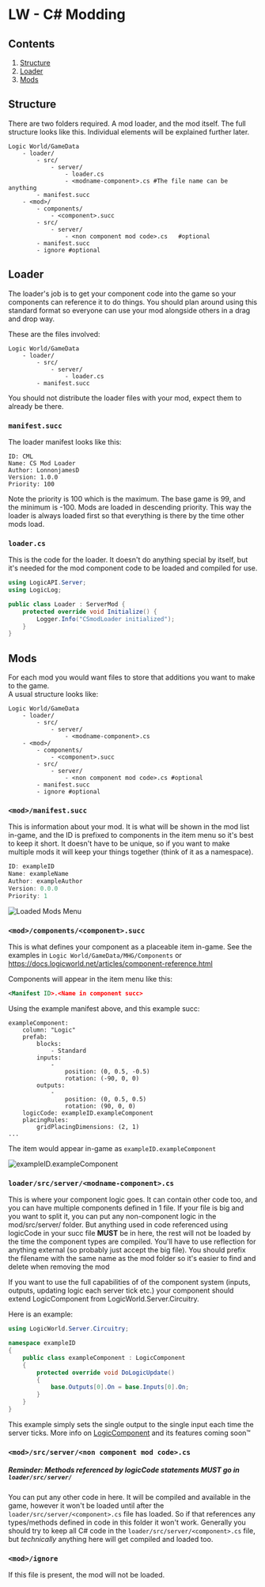 # LW - C\# Modding
## Contents
1. [Structure](#structure)
2. [Loader](#loader)
3. [Mods](#mods)

## Structure

There are two folders required. A mod loader, and the mod itself. The full structure looks like this. Individual elements will be explained further later.
```
Logic World/GameData
    - loader/
        - src/
            - server/
                - loader.cs
                - <modname-component>.cs #The file name can be anything
        - manifest.succ
    - <mod>/
        - components/
            - <component>.succ
        - src/
            - server/
                - <non component mod code>.cs   #optional
        - manifest.succ
        - ignore #optional
```

## Loader

The loader's job is to get your component code into the game so your components can reference it to do things. You should plan around using this standard format so everyone can use your mod alongside others in a drag and drop way.

These are the files involved:
```
Logic World/GameData
    - loader/
        - src/
            - server/
                - loader.cs
        - manifest.succ
```

You should not distribute the loader files with your mod, expect them to already be there.

### `manifest.succ`

The loader manifest looks like this:
```
ID: CML
Name: CS Mod Loader
Author: LonnonjamesD
Version: 1.0.0
Priority: 100
```
Note the priority is 100 which is the maximum. The base game is 99, and the minimum is -100. Mods are loaded in descending priority. This way the loader is always loaded first so that everything is there by the time other mods load.

### `loader.cs`
This is the code for the loader. It doesn't do anything special by itself, but it's needed for the mod component code to be loaded and compiled for use.

```cs
using LogicAPI.Server;
using LogicLog;

public class Loader : ServerMod {
    protected override void Initialize() {
        Logger.Info("CSmodLoader initialized");
    }
}
```

## Mods
For each mod you would want files to store that additions you want to make to the game.  
A usual structure looks like:
```
Logic World/GameData
    - loader/
        - src/
            - server/
                - <modname-component>.cs
    - <mod>/
        - components/
            - <component>.succ
        - src/
            - server/
                - <non component mod code>.cs #optional
        - manifest.succ
        - ignore #optional
```

### `<mod>/manifest.succ`

This is information about your mod. It is what will be shown in the mod list in-game, and the ID is prefixed to components in the item menu so it's best to keep it short. It doesn't have to be unique, so if you want to make multiple mods it will keep your things together (think of it as a namespace).
```js
ID: exampleID
Name: exampleName
Author: exampleAuthor
Version: 0.0.0
Priority: 1
```

![Loaded Mods Menu](https://user-images.githubusercontent.com/7610940/138955141-7165ec2f-a975-42ad-919c-c91c15ebc615.png)

### `<mod>/components/<component>.succ`

This is what defines your component as a placeable item in-game. See the examples in `Logic World/GameData/MHG/Components` or https://docs.logicworld.net/articles/component-reference.html

Components will appear in the item menu like this:  
```xml
<Manifest ID>.<Name in component succ>
```

Using the example manifest above, and this example succ:
```succ
exampleComponent:
    column: "Logic"
    prefab:
        blocks:
            - Standard
        inputs:
            -
                position: (0, 0.5, -0.5)
                rotation: (-90, 0, 0)
        outputs:
            -
                position: (0, 0.5, 0.5)
                rotation: (90, 0, 0)
    logicCode: exampleID.exampleComponent
    placingRules:
        gridPlacingDimensions: (2, 1)
...
```

The item would appear in-game as `exampleID.exampleComponent`

![exampleID.exampleComponent](https://user-images.githubusercontent.com/7610940/138955557-42657956-80c9-4778-9743-2ffcd2a55edf.png)

### `loader/src/server/<modname-component>.cs`

This is where your component logic goes. It can contain other code too, and you can have multiple components defined in 1 file. If your file is big and you want to split it, you can put any non-component logic in the mod/src/server/ folder. But anything used in code referenced using logicCode in your succ file **MUST** be in here, the rest will not be loaded by the time the component types are compiled. You'll have to use reflection for anything external (so probably just accept the big file). You should prefix the filename with the same name as the mod folder so it's easier to find and delete when removing the mod

If you want to use the full capabilities of of the component system (inputs, outputs, updating logic each server tick etc.) your component should extend LogicComponent from LogicWorld.Server.Circuitry.

Here is an example:
```cs
using LogicWorld.Server.Circuitry;

namespace exampleID
{
    public class exampleComponent : LogicComponent
    {
        protected override void DoLogicUpdate()
        {
            base.Outputs[0].On = base.Inputs[0].On;
        }
    }
}
```

This example simply sets the single output to the single input each time the server ticks. More info on [LogicComponent](CS-LogicComponent.md) and its features coming soon™

### `<mod>/src/server/<non component mod code>.cs`
##### Reminder: Methods referenced by logicCode statements **MUST** go in `loader/src/server/`

You can put any other code in here. It will be compiled and available in the game, however it won't be loaded until after the `loader/src/server/<component>.cs` file has loaded. So if that references any types/methods defined in code in this folder it won't work. Generally you should try to keep all C# code in the `loader/src/server/<component>.cs` file, but *technically* anything here will get compiled and loaded too.

### `<mod>/ignore`
If this file is present, the mod will not be loaded.